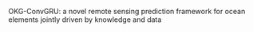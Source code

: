OKG-ConvGRU: a novel remote sensing prediction framework for ocean elements jointly driven by knowledge and data
